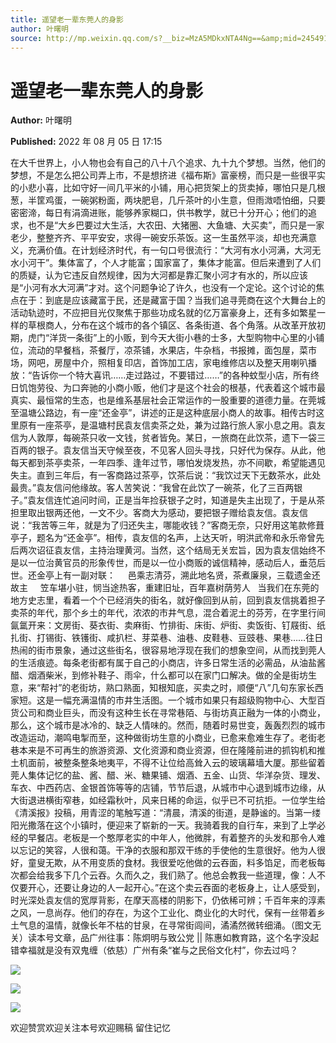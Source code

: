 ```yaml
---
title: 遥望老一辈东莞人的身影
author: 叶曙明
source: http://mp.weixin.qq.com/s?__biz=MzA5MDkxNTA4Ng==&amp;mid=2454912506&amp;idx=1&amp;sn=989a969d54cce3ec5b21f8e93d62e10b&amp;chksm=87a2359bb0d5bc8d3b10092ca9fd67d7169e365c6784c93add409ed8b2f3a82b98f83462f690#rd
---
```


# 遥望老一辈东莞人的身影

**Author:** 叶曙明

**Published:** 2022 年 08 月 05 日 17:15

在大千世界上，小人物也会有自己的八十八个追求、九十九个梦想。当然，他们的梦想，不是怎么把公司弄上市，不是想挤进《福布斯》富豪榜，而只是一些很平实的小悲小喜，比如守好一间几平米的小铺，用心把货架上的货卖掉，哪怕只是几根葱，半筐鸡蛋，一碗粥粉面，两块肥皂，几斤茶叶的小生意，但雨溦唔怕细，只要密密渧，每日有涓滴进账，能够养家糊口，供书教学，就已十分开心；他们的追求，也不是“大乡巴要过大生活，大农田、大猪圈、大鱼塘、大买卖”，而只是一家老少，整整齐齐、平平安安，求得一碗安乐茶饭。这一生虽然平淡，却也充满意义，充满价值。在计划经济时代，有一句口号很流行：“大河有水小河满，大河无水小河干”。集体富了，个人才能富；国家富了，集体才能富。但后来遭到了人们的质疑，认为它违反自然规律，因为大河都是靠汇聚小河才有水的，所以应该是“小河有水大河满”才对。这个问题争论了许久，也没有一个定论。这个讨论的焦点在于：到底是应该藏富于民，还是藏富于国？当我们追寻莞商在这个大舞台上的活动轨迹时，不应把目光仅聚焦于那些功成名就的亿万富豪身上，还有多如繁星一样的草根商人，分布在这个城市的各个镇区、各条街道、各个角落。从改革开放初期，虎门“洋货一条街”上的小贩，到今天大街小巷的士多，大型购物中心里的小铺位，流动的早餐档，茶餐厅，凉茶铺，水果店，牛杂档，书报摊，面包屋，菜市场，网吧，房屋中介，照相复印店，首饰加工店，家电维修店以及整天用喇叭播放：“告诉你一个特大喜讯……走过路过，不要错过……”的各种蚊型小店，所有终日饥饱劳役、为口奔驰的小商小贩，他们才是这个社会的根基，代表着这个城市最真实、最恒常的生态，也是维系基层社会正常运作的一股重要的道德力量。在莞城至温塘公路边，有一座“还金亭”，讲述的正是这种底层小商人的故事。相传古时这里原有一座茶亭，是温塘村民袁友信卖茶之处，兼为过路行旅人家小息之用。袁友信为人敦厚，每碗茶只收一文钱，贫者皆免。某日，一旅商在此饮茶，遗下一袋三百两的银子。袁友信当天守候至夜，不见客人回头寻找，只好代为保存。从此，他每天都到茶亭卖茶，一年四季、逢年过节，哪怕发烧发热，亦不间歇，希望能遇见失主。直到三年后，有一客商路过茶亭，饮茶后说：“我饮过天下无数茶水，此处最贵。”袁友信问他缘故。客人苦笑说：“我曾在此饮了一碗茶，化了三百两银子。”袁友信连忙追问时间，正是当年捡获银子之时，知道是失主出现了，于是从茶担里取出银两还他，一文不少。客商大为感动，要把银子赠给袁友信。袁友信说：“我苦等三年，就是为了归还失主，哪能收钱？”客商无奈，只好用这笔款修葺亭子，题名为“还金亭”。相传，袁友信的名声，上达天听，明洪武帝和永乐帝曾先后两次诏征袁友信，主持治理黄河。当然，这个结局无关宏旨，因为袁友信始终不是以一位治黄官员的形象传世，而是以一位小商贩的诚信精神，感动后人，垂范后世。还金亭上有一副对联：     邑乘志清芬，溯此地名贤，茶煮廉泉，三载遗金还故主     笠车堪小驻，悯当途热客，重建旧址，百年嘉树荫劳人   当我们在东莞的地方史志里，看着一个个已经消失的街名，就好像回到从前，回到袁友信挑着担子卖茶的年代，那个乡土的年代，浓浓的市井气息，混合着泥土的芬芳，在字里行间氤氲开来：文房街、葵衣街、卖麻街、竹排街、床街、炉街、卖饭街、钉屐街、纸扎街、打锡街、铁镬街、咸扒栏、芽菜巷、油巷、皮鞋巷、豆豉巷、果巷……往日热闹的街市景象，通过这些街名，很容易地浮现在我们的想象空间，从而找到莞人的生活痕迹。每条老街都有属于自己的小商店，许多日常生活的必需品，从油盐酱醋、烟酒柴米，到修补鞋子、雨伞，什么都可以在家门口解决。做的全是街坊生意，来“帮衬”的老街坊，熟口熟面，知根知底，买卖之时，顺便“八”几句东家长西家短。这是一幅充满温情的市井生活图。一个城市如果只有超级购物中心、大型百货公司和商业巨头，而没有这种生长在寻常巷陌、与街坊真正融为一体的小商业，那么，这个城市是冰冷的、缺乏人情味的。然而，随着时易世变，轰轰烈烈的城市改造运动，潮鸣电掣而至，这种做街坊生意的小商业，已愈来愈难生存了。老街老巷本来是不可再生的旅游资源、文化资源和商业资源，但在隆隆前进的抓钩机和推土机面前，被整条整条地夷平，不得不让位给高耸入云的玻璃幕墙大厦。那些留着莞人集体记忆的盐、酱、醋、米、糖果铺、烟酒、五金、山货、华洋杂货、理发、车衣、中西药店、金银首饰等等的店铺，节节后退，从城市中心退到城市边缘，从大街退进横街窄巷，如经霜秋叶，风来日稀的命运，似乎已不可抗拒。一位学生给《清溪报》投稿，用青涩的笔触写道：“清晨，清溪的街道，是静谧的。当第一缕阳光撒落在这个小镇时，便迎来了崭新的一天。我骑着我的自行车，来到了上学必经的早餐店。老板是一个憨厚老实的中年人，他微胖，有着整齐的头发和那令人难以忘记的笑容，人很和蔼。干净的衣服和那双干练的手使他的生意很好。他为人很好，童叟无欺，从不用变质的食材。我很爱吃他做的云吞面，料多馅足，而老板每次都会给我多下几个云吞。久而久之，我们熟了。他总会教我一些道理，像：人不仅要开心，还要让身边的人一起开心。”在这个卖云吞面的老板身上，让人感受到，时光深处袁友信的宽厚背影，在摩天高楼的阴影下，仍依稀可辨；千百年来的淳素之风，一息尚存。他们的存在，为这个工业化、商业化的大时代，保有一丝带着乡土气息的温情，就像长年不枯的甘泉，在寻常街闾间，潏潏然微转细涌。（图文无关）读本号文章，品广州往事：陈炯明与致公党 || 陈惠如教育路，这个名字没起错幸福就是没有双鬼缠（依慈）广州有条“崔与之民俗文化村”，你去过吗？

![](https://mmbiz.qpic.cn/mmbiz_jpg/PJWG74pLsMYic9Zicc5t0EsicE85fhhRTia2eeXQLkLNGChSlr9W2ibBlMXCLHboPSbrUvFEiaC9uxznTYRZl73zibTvA/640)

![](https://mmbiz.qpic.cn/mmbiz_jpg/PJWG74pLsMYic9Zicc5t0EsicE85fhhRTia2oyDUVHO7Kgs3Yn8eWGIiaem2NkLGtOMyoW0ly0NaexgeXt991j9Vhzg/640)

![](https://mmbiz.qpic.cn/mmbiz_jpg/PJWG74pLsMYic9Zicc5t0EsicE85fhhRTia2O8KtwJeUzfRoJZeOjsAIy7Yc2KIsFBU5YbsQa7M44A4tSWW4oExSJw/640)

欢迎赞赏欢迎关注本号欢迎赐稿 留住记忆
